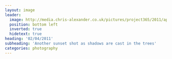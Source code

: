 ```yaml
---
layout: image
leader:
  image: http://media.chris-alexander.co.uk/pictures/project365/2011/apr/02/020411.jpg
  position: bottom left
  inverted: true
  hidetext: true
heading: '02/04/2011'
subheading: 'Another sunset shot as shadows are cast in the trees'
categories: photography
---
```

